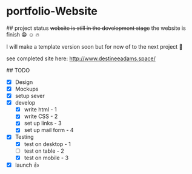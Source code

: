 # portfolio-Website



\## project status
~~website is still in the development stage~~
the website is finish :grin: :relaxed: :fire:

I will make a template version soon but for now of to the next project :runner:

see completed site here:
http://www.destineeadams.space/

\## TODO

- [x] Design
- [x] Mockups
- [x] setup sever
- [x] develop
   - [X] write html - 1
   - [X] write CSS - 2
   - [X] set up links - 3
   - [X] set up mail form - 4
- [x] Testing
    - [X] test on desktop - 1
    - [ ] test on table  - 2
    - [X] test on mobile  - 3
- [x] launch :thumbsup:
